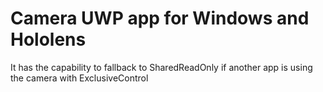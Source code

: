 # Camera UWP app for Windows and Hololens
It has the capability to fallback to SharedReadOnly if another app is using the camera with ExclusiveControl

